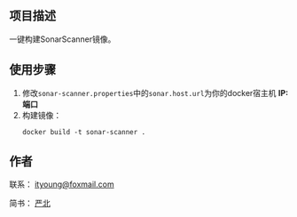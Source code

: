 ## 项目描述

一键构建SonarScanner镜像。

## 使用步骤

1. 修改`sonar-scanner.properties`中的`sonar.host.url`为你的docker宿主机 **IP:端口**
2. 构建镜像：
    ```
    docker build -t sonar-scanner .
    ```

## 作者

联系： ityoung@foxmail.com

简书： [严北](https://www.jianshu.com/u/164741981042)
